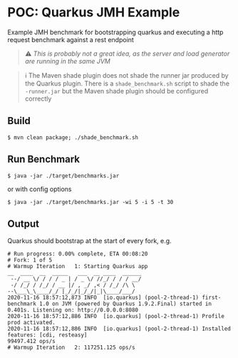 POC: Quarkus JMH Example
========================

Example JMH benchmark for bootstrapping quarkus and executing a http request benchmark against a rest endpoint

> :warning: *This is probably not a great idea, as the server and load generator are running in the same JVM*  

> :information_source: The Maven shade plugin does not shade the runner jar produced by the Quarkus plugin.  There is a `shade_benchmark.sh` script to shade the `-runner.jar` but the Maven shade plugin should be configured correctly  

Build
-----

```shell script
$ mvn clean package; ./shade_benchmark.sh
```

Run Benchmark
-------------

```shell script
$ java -jar ./target/benchmarks.jar
```

or with config options

```shell script
$ java -jar ./target/benchmarks.jar -wi 5 -i 5 -t 30
```

Output
------

Quarkus should bootstrap at the start of every fork, e.g.

```shell script
# Run progress: 0.00% complete, ETA 00:08:20
# Fork: 1 of 5
# Warmup Iteration   1: Starting Quarkus app
__  ____  __  _____   ___  __ ____  ______ 
 --/ __ \/ / / / _ | / _ \/ //_/ / / / __/ 
 -/ /_/ / /_/ / __ |/ , _/ ,< / /_/ /\ \   
--\___\_\____/_/ |_/_/|_/_/|_|\____/___/   
2020-11-16 18:57:12,873 INFO  [io.quarkus] (pool-2-thread-1) first-benchmark 1.0 on JVM (powered by Quarkus 1.9.2.Final) started in 0.401s. Listening on: http://0.0.0.0:8080
2020-11-16 18:57:12,886 INFO  [io.quarkus] (pool-2-thread-1) Profile prod activated. 
2020-11-16 18:57:12,886 INFO  [io.quarkus] (pool-2-thread-1) Installed features: [cdi, resteasy]
99497.412 ops/s
# Warmup Iteration   2: 117251.125 ops/s

``` 